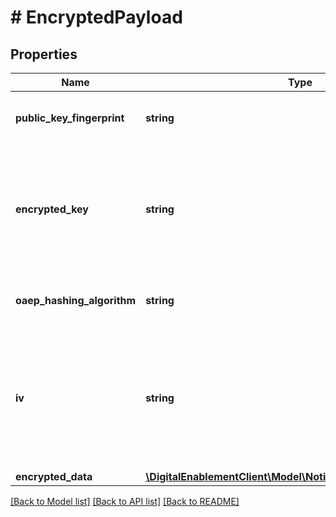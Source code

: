 # # EncryptedPayload

## Properties

Name | Type | Description | Notes
------------ | ------------- | ------------- | -------------
**public_key_fingerprint** | **string** | The fingerprint of the public key used to encrypt the ephemeral AES key. |
**encrypted_key** | **string** | One-time use AES key encrypted by the MasterCard public key (as identified by publicKeyFingerprint) using the OAEP or PKCS#1 v1.5 scheme (depending on the value of oaepHashingAlgorithm. |
**oaep_hashing_algorithm** | **string** | Hashing algorithm used with the OAEP scheme. Must be either SHA256 or SHA512. | [optional]
**iv** | **string** | The initialization vector used when encrypting data using the one-time use AES key. Must be exactly 16 bytes (32 character hex string) to match the block size. If not present, an IV of zero is assumed. Length - 32. | [optional]
**encrypted_data** | [**\DigitalEnablementClient\Model\NotifyTokenEncryptedPayload**](NotifyTokenEncryptedPayload.md) |  |

[[Back to Model list]](../../README.md#models) [[Back to API list]](../../README.md#endpoints) [[Back to README]](../../README.md)
